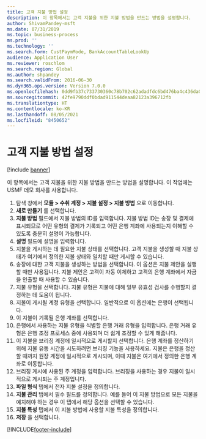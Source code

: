 ```yaml
---
title: 고객 지불 방법 설정
description: 이 항목에서는 고객 지불을 위한 지불 방법을 만드는 방법을 설명합니다.
author: ShivamPandey-msft
ms.date: 07/31/2019
ms.topic: business-process
ms.prod: ''
ms.technology: ''
ms.search.form: CustPaymMode, BankAccountTableLookUp
audience: Application User
ms.reviewer: roschlom
ms.search.region: Global
ms.author: shpandey
ms.search.validFrom: 2016-06-30
ms.dyn365.ops.version: Version 7.0.0
ms.openlocfilehash: 0dd9fb37c733730360c78b702c62adadfdc6bd476ba4c436da08c86a9ad7ff55
ms.sourcegitcommit: 42fe9790ddf0bdad911544deaa82123a396712fb
ms.translationtype: HT
ms.contentlocale: ko-KR
ms.lasthandoff: 08/05/2021
ms.locfileid: "8450652"
---
```

# <a name="establish-customer-method-of-payment"></a>고객 지불 방법 설정

[!include [banner](../../includes/banner.md)]

이 항목에서는 고객 지불을 위한 지불 방법을 만드는 방법을 설명합니다. 이 작업에는 USMF 데모 회사를 사용합니다.

1. 탐색 창에서 **모듈 > 수취 계정 > 지불 설정 > 지불 방법** 으로 이동합니다.
2. **새로 만들기** 를 선택합니다.
3. **지불 방법** 필드에서 지불 방법의 ID를 입력합니다. 지불 방법 ID는 송장 및 결제에 표시되므로 어떤 유형의 결제가 기록되고 어떤 은행 계좌에 사용되는지 이해할 수 있도록 충분히 설명이 가능합니다.  
4. **설명** 필드에 설명을 입력합니다.
5. 지불을 게시하는 데 필요한 지불 상태를 선택합니다. 고객 지불을 생성할 때 지불 상태가 여기에서 정의한 지불 상태와 일치할 때만 게시할 수 있습니다.  
6. 송장에 대한 고객 지불을 생성하는 방법을 선택합니다. 이 옵션은 지불 제안을 실행할 때만 사용됩니다. 지불 제안은 고객이 자동 이체하고 고객의 은행 계좌에서 자금을 인출할 때 사용할 수 있습니다.  
7. 지불 유형을 선택합니다. 지불 유형은 지불에 대해 일부 유효성 검사를 수행할지 결정하는 데 도움이 됩니다.  
8. 지불이 게시될 계정 유형을 선택합니다. 일반적으로 이 옵션에는 은행이 선택됩니다.  
9. 이 지불이 기록될 은행 계좌를 선택합니다.
10. 은행에서 사용하는 지불 유형을 식별할 은행 거래 유형을 입력합니다. 은행 거래 유형은 은행 조정 프로세스 중에 사용되며 더 쉽게 조정할 수 있게 해줍니다.  
11. 이 지불을 브리징 계정에 일시적으로 게시할지 선택합니다. 은행 계좌를 정산하기 위해 지불 유동 시간을 시도하려면 브리징 기능을 사용하세요. 지불은 은행을 정산할 때까지 원장 계정에 일시적으로 게시되며, 이때 지불은 여기에서 정의한 은행 계좌로 이동합니다.  
12. 브리징 게시에 사용된 주 계정을 입력합니다. 브리징을 사용하는 경우 지불이 일시적으로 게시되는 주 계정입니다.  
13. **파일 형식** 탭에서 전자 지불 설정을 정의합니다.
14. **지불 관리** 탭에서 필수 필드를 정의합니다. 예를 들어 이 지불 방법으로 모든 지불을 예치해야 하는 경우 이 탭에서 해당 옵션을 선택할 수 있습니다.  
15. **지불 특성** 탭에서 이 지불 방법에 사용할 지불 특성을 정의합니다.
16. **저장** 을 선택합니다.



[!INCLUDE[footer-include](../../../includes/footer-banner.md)]